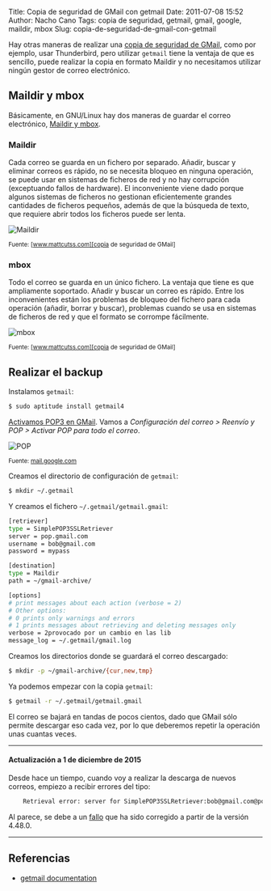 Title: Copia de seguridad de GMail con getmail
Date: 2011-07-08 15:52
Author: Nacho Cano
Tags: copia de seguridad, getmail, gmail, google, maildir, mbox
Slug: copia-de-seguridad-de-gmail-con-getmail

Hay otras maneras de realizar una [copia de seguridad de GMail][], como
por ejemplo, usar Thunderbird, pero utilizar `getmail` tiene la ventaja
de que es sencillo, puede realizar la copia en formato Maildir y no
necesitamos utilizar ningún gestor de correo electrónico.

Maildir y mbox
--------------

Básicamente, en GNU/Linux hay dos maneras de guardar el correo
electrónico, [Maildir y mbox][].

### Maildir

Cada correo se guarda en un fichero por separado. Añadir, buscar y
eliminar correos es rápido, no se necesita bloqueo en ninguna operación,
se puede usar en sistemas de ficheros de red y no hay corrupción
(exceptuando fallos de hardware). El inconveniente viene dado porque
algunos sistemas de ficheros no gestionan eficientemente grandes
cantidades de ficheros pequeños, además de que la búsqueda de texto, que
requiere abrir todos los ficheros puede ser lenta.

![Maildir]({static}/images/maildir-300x270.png)

<small>Fuente: [www.mattcutss.com][copia de seguridad de GMail]</small>


### mbox

Todo el correo se guarda en un único fichero. La ventaja que tiene es
que ampliamente soportado. Añadir y buscar un correo es rápido. Entre
los inconvenientes están los problemas de bloqueo del fichero para cada
operación (añadir, borrar y buscar), problemas cuando se usa en sistemas
de ficheros de red y que el formato se corrompe fácilmente.

![mbox]({static}/images/mbox.png)

<small>Fuente: [www.mattcutss.com][copia de seguridad de GMail]</small>

Realizar el backup
------------------

Instalamos `getmail`:

```bash
$ sudo aptitude install getmail4
```

[Activamos POP3 en GMail][]. Vamos a *Configuración del correo >
Reenvío y POP > Activar POP para todo el correo*.

![POP]({static}/images/pop-300x166.gif)

<small>Fuente: [mail.google.com][Activamos POP3 en GMail]</small>

Creamos el directorio de configuración de `getmail`:

```bash
$ mkdir ~/.getmail
```

Y creamos el fichero `~/.getmail/getmail.gmail`:

```bash
[retriever]
type = SimplePOP3SSLRetriever
server = pop.gmail.com
username = bob@gmail.com
password = mypass

[destination]
type = Maildir
path = ~/gmail-archive/

[options]
# print messages about each action (verbose = 2)
# Other options:
# 0 prints only warnings and errors
# 1 prints messages about retrieving and deleting messages only
verbose = 2provocado por un cambio en las lib
message_log = ~/.getmail/gmail.log
```

Creamos los directorios donde se guardará el correo descargado:

```bash
$ mkdir -p ~/gmail-archive/{cur,new,tmp}
```

Ya podemos empezar con la copia `getmail`:

```bash
$ getmail -r ~/.getmail/getmail.gmail
```

El correo se bajará en tandas de pocos cientos, dado que GMail sólo
permite descargar eso cada vez, por lo que deberemos repetir la
operación unas cuantas veces.

* * * * *

#### Actualización a 1 de diciembre de 2015

Desde hace un tiempo, cuando voy a realizar la descarga de nuevos
correos, empiezo a recibir errores del tipo:

```bash
    Retrieval error: server for SimplePOP3SSLRetriever:bob@gmail.com@pop.gmail.com:995 is broken; offered message GmailId3af2edcdc36d18d2 but failed to provide it.  Please notify the administrator of the server.  Skipping message...
```

Al parece, se debe a un [fallo][] que ha sido corregido a partir de la
versión 4.48.0.

* * * * *

Referencias
-----------

- [getmail documentation][]

  [copia de seguridad de GMail]: http://www.mattcutts.com/blog/backup-gmail-in-linux-with-getmail/
    "copia de seguridad de GMail"
  [Maildir y mbox]: http://www.linuxmail.info/mbox-maildir-mail-storage-formats/
    "Maildir y mbox"
  [Activamos POP3 en GMail]: http://mail.google.com/support/bin/answer.py?hl=en&answer=13273
    "Activamos POP3 en GMail"
  [fallo]: http://permalink.gmane.org/gmane.mail.getmail.user/5375
    "fallo"
  [getmail documentation]: http://pyropus.ca/software/getmail/configuration.html
    "getmail documentation"
